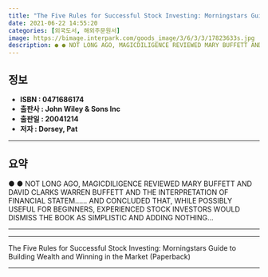 ```yaml
---
title: "The Five Rules for Successful Stock Investing: Morningstars Guide to Building Wealth and Winning in the Market (Paperback)"
date: 2021-06-22 14:55:20
categories: [외국도서, 해외주문원서]
image: https://bimage.interpark.com/goods_image/3/6/3/3/17823633s.jpg
description: ● ● NOT LONG AGO, MAGICDILIGENCE REVIEWED MARY BUFFETT AND DAVID CLARKS WARREN BUFFETT AND THE INTERPRETATION OF FINANCIAL STATEM...... AND CONCLUDED THAT, WH
---
```


## **정보**

- **ISBN : 0471686174**
- **출판사 : John Wiley & Sons Inc**
- **출판일 : 20041214**
- **저자 : Dorsey, Pat**

------



## **요약**

●  ●  NOT LONG AGO, MAGICDILIGENCE REVIEWED MARY BUFFETT AND DAVID CLARKS WARREN BUFFETT AND THE INTERPRETATION OF FINANCIAL STATEM...... AND CONCLUDED THAT, WHILE POSSIBLY USEFUL FOR BEGINNERS, EXPERIENCED STOCK INVESTORS WOULD DISMISS THE BOOK AS SIMPLISTIC AND ADDING NOTHING... 

------



------


The Five Rules for Successful Stock Investing: Morningstars Guide to Building Wealth and Winning in the Market (Paperback) 

------


